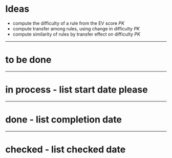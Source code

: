 # Ideas
  - compute the difficulty of a rule from the EV score *PK*    
  - compute transfer among rules, using change in difficulty *PK*    
  - compute similarity of rules by transfer effect on difficulty *PK* 
---  
# to be done

---
# in process - list start date please

---
# done - list completion date 

---
# checked - list checked date
